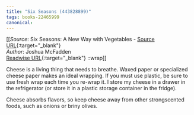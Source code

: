 ```yaml
---
title: "Six Seasons (443828899)"
tags: books-22465999
canonical: 
---
```


[[_Source_: Six Seasons: A New Way with Vegetables - [Source URL](){:target="_blank"}<br>
_Author_: Joshua McFadden<br>
[Readwise URL](https://readwise.io/open/443828899){:target="_blank"}
::wrap]]

Cheese is a living thing that needs to breathe. Waxed paper or specialized cheese paper makes an ideal wrapping. If you must use plastic, be sure to use fresh wrap each time you re-wrap it. I store my cheese in a drawer in the refrigerator (or store it in a plastic storage container in the fridge).

Cheese absorbs flavors, so keep cheese away from other strongscented foods, such as onions or briny olives.
